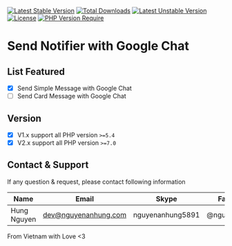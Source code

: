 [![Latest Stable Version](http://poser.pugx.org/nguyenanhung/google-chat-notifier/v)](https://packagist.org/packages/nguyenanhung/google-chat-notifier) [![Total Downloads](http://poser.pugx.org/nguyenanhung/google-chat-notifier/downloads)](https://packagist.org/packages/nguyenanhung/google-chat-notifier) [![Latest Unstable Version](http://poser.pugx.org/nguyenanhung/google-chat-notifier/v/unstable)](https://packagist.org/packages/nguyenanhung/google-chat-notifier) [![License](http://poser.pugx.org/nguyenanhung/google-chat-notifier/license)](https://packagist.org/packages/nguyenanhung/google-chat-notifier) [![PHP Version Require](http://poser.pugx.org/nguyenanhung/google-chat-notifier/require/php)](https://packagist.org/packages/nguyenanhung/google-chat-notifier)

# Send Notifier with Google Chat

## List Featured

- [x] Send Simple Message with Google Chat
- [ ] Send Card Message with Google Chat

## Version

- [x] V1.x support all PHP version `>=5.4`
- [x] V2.x support all PHP version `>=7.0`

## Contact & Support

If any question & request, please contact following information

| Name        | Email                | Skype            | Facebook      |
|-------------|----------------------|------------------|---------------|
| Hung Nguyen | dev@nguyenanhung.com | nguyenanhung5891 | @nguyenanhung |

From Vietnam with Love <3
